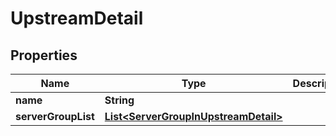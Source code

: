 
# UpstreamDetail

## Properties
Name | Type | Description | Notes
------------ | ------------- | ------------- | -------------
**name** | **String** |  |  [optional]
**serverGroupList** | [**List&lt;ServerGroupInUpstreamDetail&gt;**](ServerGroupInUpstreamDetail.md) |  |  [optional]



